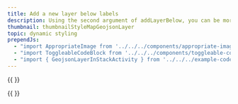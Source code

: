 ```yaml
---
title: Add a new layer below labels
description: Using the second argument of addLayerBelow, you can be more precise where your layer ends up in the map stack.
thumbnail: thumbnailStyleMapGeojsonLayer
topic: dynamic styling
prependJs:
  - "import AppropriateImage from '../../../components/appropriate-image'"
  - "import ToggleableCodeBlock from '../../../components/toggleable-code-block'"
  - "import { GeojsonLayerInStackActivity } from '../../../example-code/GeojsonLayerInStackActivity.js'"
---
```


{{
  <AppropriateImage imageId="exampleAddANewLayerBelowLabels" />
}}

<!-- Any notes about this example would go here.  -->

{{
  <ToggleableCodeBlock 
    codeSnippet={GeojsonLayerInStackActivity}
  />
}}
